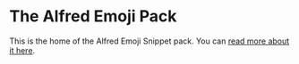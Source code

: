 # The Alfred Emoji Pack

This is the home of the Alfred Emoji Snippet pack. You can [read more about it here](http://joelcalifa.com/blog/alfred-emoji-snippet-pack/).
